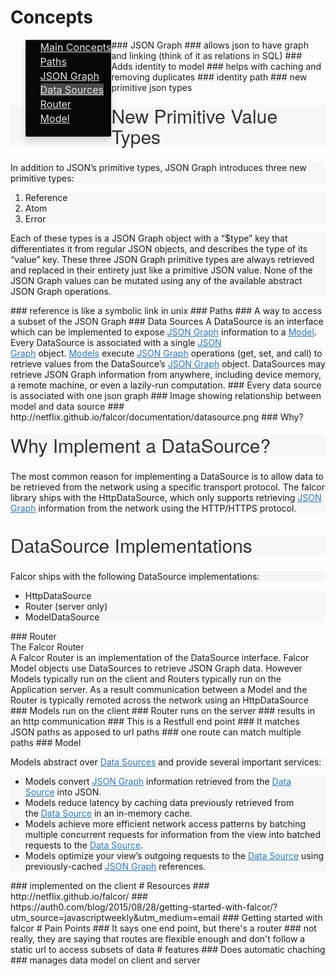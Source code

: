 # Concepts
<ul class="nav navbar-nav" style="box-sizing: border-box; margin-bottom: 0px; background-color: rgb(54, 54, 54);"><li class="dropdown active open" style="box-sizing: border-box; display: block; float: left; background-color: rgb(74, 74, 74);"><ul class="dropdown-menu" style="box-sizing: border-box; margin-top: 1px; top: 50px; z-index: 1000; border-top-width: 2px; border-color: rgb(204, 204, 204) rgba(0, 0, 0, 0.14902) rgba(0, 0, 0, 0.14902); border-radius: 0px 0px 4px 4px; box-shadow: rgba(0, 0, 0, 0.172549) 0px 6px 12px; background-color: rgba(0, 0, 0, 0.901961);"><li class="" style="box-sizing: border-box;"><a href="http://netflix.github.io/falcor/documentation/paths.html" style="box-sizing: border-box; color: rgb(230, 230, 230); text-decoration: underline; outline: 0px; line-height: 1.42857; font-size: 16px; background-color: transparent;" target="_blank">Main Concepts<br></a></li><li class="" style="box-sizing: border-box;"><a href="http://netflix.github.io/falcor/documentation/paths.html" style="box-sizing: border-box; color: rgb(230, 230, 230); text-decoration: underline; outline: 0px; line-height: 1.42857; font-size: 16px; background-color: transparent;" target="_blank">Paths</a></li><li class="" style="box-sizing: border-box;"><a href="http://netflix.github.io/falcor/documentation/jsongraph.html" style="box-sizing: border-box; color: rgb(230, 230, 230); line-height: 1.42857; font-size: 16px; background-color: transparent;" target="_blank">JSON Graph</a></li><li class="active" style="box-sizing: border-box;"><a href="http://netflix.github.io/falcor/documentation/datasources.html" style="box-sizing: border-box; color: rgb(230, 230, 230); line-height: 1.42857; font-size: 16px; background-color: rgb(74, 74, 74);" target="_blank">Data Sources</a></li><li class="" style="box-sizing: border-box;"><a href="http://netflix.github.io/falcor/documentation/router.html" style="box-sizing: border-box; color: rgb(230, 230, 230); line-height: 1.42857; font-size: 16px; background-color: transparent;" target="_blank">Router</a></li><li class="" style="box-sizing: border-box;"><a href="http://netflix.github.io/falcor/documentation/model.html" style="box-sizing: border-box; color: rgb(230, 230, 230); line-height: 1.42857; font-size: 16px; background-color: transparent;" target="_blank">Model</a></li><li class="" style="box-sizing: border-box;"><div><br></div></li></ul></li><li class="dropdown " style="box-sizing: border-box; display: block; float: left;"></li></ul>
### JSON Graph
### allows json to have graph and linking (think of it as relations in SQL)
### Adds identity to model
### helps with caching and removing duplicates
### identity path
### new primitive json types
<h2 id="new-primitive-value-types" style="box-sizing: border-box; font-family: 'Helvetica Neue', Helvetica, Arial, sans-serif; font-weight: 500; line-height: 1.1; color: rgb(51, 51, 51); margin-top: -50px; font-size: 30px; position: relative; border-top-width: 70px; border-top-style: solid; border-top-color: transparent; z-index: -1; background-color: rgb(247, 247, 247); background-clip: padding-box;">New Primitive Value Types</h2><p style="box-sizing: border-box; background-color: rgb(247, 247, 247);">In addition to JSON’s primitive types, JSON Graph introduces three new primitive types:</p><ol style="box-sizing: border-box; background-color: rgb(247, 247, 247);"><li style="box-sizing: border-box;">Reference</li><li style="box-sizing: border-box;">Atom</li><li style="box-sizing: border-box;">Error</li></ol><p style="box-sizing: border-box; background-color: rgb(247, 247, 247);">Each of these types is a JSON Graph object with a “$type” key that differentiates it from regular JSON objects, and describes the type of its “value” key. These three JSON Graph primitive types are always retrieved and replaced in their entirety just like a primitive JSON value. None of the JSON Graph values can be mutated using any of the available abstract JSON Graph operations.</p>
### reference is like a symbolic link in unix
### Paths
### A way to access a subset of the JSON Graph
### Data Sources
<span style="background-color: rgb(247, 247, 247);">A DataSource is an interface which can be implemented to expose&nbsp;</span><a href="http://netflix.github.io/falcor/documentation/jsongraph.html" style="box-sizing: border-box; color: rgb(51, 122, 183); background-color: rgb(247, 247, 247);">JSON Graph</a><span style="background-color: rgb(247, 247, 247);">&nbsp;information to a&nbsp;</span><a href="http://netflix.github.io/falcor/documentation/model.html" style="box-sizing: border-box; color: rgb(51, 122, 183); background-color: rgb(247, 247, 247);">Model</a><span style="background-color: rgb(247, 247, 247);">. Every DataSource is associated with a single&nbsp;</span><a href="http://netflix.github.io/falcor/documentation/jsongraph.html" style="box-sizing: border-box; color: rgb(51, 122, 183); background-color: rgb(247, 247, 247);">JSON Graph</a><span style="background-color: rgb(247, 247, 247);">&nbsp;object.&nbsp;</span><a href="http://netflix.github.io/falcor/documentation/model.html" style="box-sizing: border-box; color: rgb(51, 122, 183); background-color: rgb(247, 247, 247);">Models</a><span style="background-color: rgb(247, 247, 247);">&nbsp;execute&nbsp;</span><a href="http://netflix.github.io/falcor/documentation/jsongraph.html" style="box-sizing: border-box; color: rgb(51, 122, 183); background-color: rgb(247, 247, 247);">JSON Graph</a>&nbsp;<span style="background-color: rgb(247, 247, 247);">operations (get, set, and call) to retrieve values from the DataSource’s&nbsp;</span><a href="http://netflix.github.io/falcor/documentation/jsongraph.html" style="box-sizing: border-box; color: rgb(51, 122, 183); background-color: rgb(247, 247, 247);">JSON Graph</a><span style="background-color: rgb(247, 247, 247);">&nbsp;object. DataSources may retrieve JSON Graph information from anywhere, including device memory, a remote machine, or even a lazily-run computation.</span>
### Every data source is associated with one json graph
### Image showing relationship between model and data source
### http://netflix.github.io/falcor/documentation/datasource.png
### Why?
<h2 id="why-implement-a-datasource" style="box-sizing: border-box; font-family: 'Helvetica Neue', Helvetica, Arial, sans-serif; font-weight: 500; line-height: 1.1; color: rgb(51, 51, 51); margin-top: -50px; font-size: 30px; position: relative; border-top-width: 70px; border-top-style: solid; border-top-color: transparent; z-index: -1; background-color: rgb(247, 247, 247); background-clip: padding-box;">Why Implement a DataSource?</h2><p style="box-sizing: border-box; background-color: rgb(247, 247, 247);">The most common reason for implementing a DataSource is to allow data to be retrieved from the network using a specific transport protocol. The falcor library ships with the HttpDataSource, which only supports retrieving&nbsp;<a href="http://netflix.github.io/falcor/documentation/jsongraph.html" style="box-sizing: border-box; color: rgb(51, 122, 183); background-color: transparent;">JSON Graph</a>&nbsp;information from the network using the HTTP/HTTPS protocol.</p><h2 id="datasource-implementations" style="box-sizing: border-box; font-family: 'Helvetica Neue', Helvetica, Arial, sans-serif; font-weight: 500; line-height: 1.1; color: rgb(51, 51, 51); margin-top: -50px; font-size: 30px; position: relative; border-top-width: 70px; border-top-style: solid; border-top-color: transparent; z-index: -1; background-color: rgb(247, 247, 247); background-clip: padding-box;">DataSource Implementations</h2><p style="box-sizing: border-box; background-color: rgb(247, 247, 247);">Falcor ships with the following DataSource implementations:</p><ul style="box-sizing: border-box; background-color: rgb(247, 247, 247);"><li style="box-sizing: border-box;">HttpDataSource</li><li style="box-sizing: border-box;">Router (server only)</li><li style="box-sizing: border-box;">ModelDataSource</li></ul>
### Router
<div>The Falcor Router<br></div><div>A Falcor Router is an implementation of the DataSource interface. Falcor Model objects use DataSources to retrieve JSON Graph data. However Models typically run on the client and Routers typically run on the Application server. As a result communication between a Model and the Router is typically remoted across the network using an HttpDataSource</div>
### Models run on the client
### Router runs on the server
### results in an http communication
### This is a Restfull end point
### It matches  JSON paths as apposed to url paths
### one route can match multiple paths
### Model
<p style="box-sizing: border-box; background-color: rgb(247, 247, 247);">Models abstract over&nbsp;<a href="http://netflix.github.io/falcor/documentation/datasources.html" style="box-sizing: border-box; color: rgb(51, 122, 183); background-color: transparent;">Data Sources</a>&nbsp;and provide several important services:</p><ul style="box-sizing: border-box; background-color: rgb(247, 247, 247);"><li style="box-sizing: border-box;">Models convert&nbsp;<a href="http://netflix.github.io/falcor/documentation/jsongraph.html" style="box-sizing: border-box; color: rgb(51, 122, 183); background-color: transparent;">JSON Graph</a>&nbsp;information retrieved from the&nbsp;<a href="http://netflix.github.io/falcor/documentation/datasources.html" style="box-sizing: border-box; color: rgb(51, 122, 183); background-color: transparent;">Data Source</a>&nbsp;into JSON.</li><li style="box-sizing: border-box;">Models reduce latency by caching data previously retrieved from the&nbsp;<a href="http://netflix.github.io/falcor/documentation/datasources.html" style="box-sizing: border-box; color: rgb(51, 122, 183); background-color: transparent;">Data Source</a>&nbsp;in an in-memory cache.</li><li style="box-sizing: border-box;">Models achieve more efficient network access patterns by batching multiple concurrent requests for information from the view into batched requests to the&nbsp;<a href="http://netflix.github.io/falcor/documentation/datasources.html" style="box-sizing: border-box; color: rgb(51, 122, 183); background-color: transparent;">Data Source</a>.</li><li style="box-sizing: border-box;">Models optimize your view’s outgoing requests to the&nbsp;<a href="http://netflix.github.io/falcor/documentation/datasources.html" style="box-sizing: border-box; color: rgb(51, 122, 183); background-color: transparent;">Data Source</a>&nbsp;using previously-cached&nbsp;<a href="http://netflix.github.io/falcor/documentation/jsongraph.html" style="box-sizing: border-box; color: rgb(51, 122, 183); background-color: transparent;">JSON Graph</a>&nbsp;references.</li></ul>
### implemented on the client
# Resources
### http://netflix.github.io/falcor/
### https://auth0.com/blog/2015/08/28/getting-started-with-falcor/?utm_source=javascriptweekly&utm_medium=email
### Getting started with falcor
# Pain Points
### It says one end point, but there's a router
### not really, they are saying that routes are flexible enough and don't follow a static url to access subsets of data
# features
### Does automatic chaching
### manages data model on client and server
